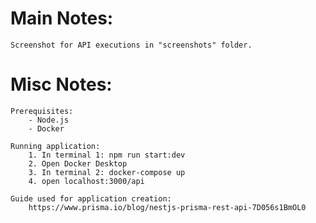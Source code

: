 # Main Notes:

    Screenshot for API executions in "screenshots" folder.

# Misc Notes:

    Prerequisites:
        - Node.js
        - Docker

    Running application:
        1. In terminal 1: npm run start:dev
        2. Open Docker Desktop
        3. In terminal 2: docker-compose up
        4. open localhost:3000/api

    Guide used for application creation:
        https://www.prisma.io/blog/nestjs-prisma-rest-api-7D056s1BmOL0
